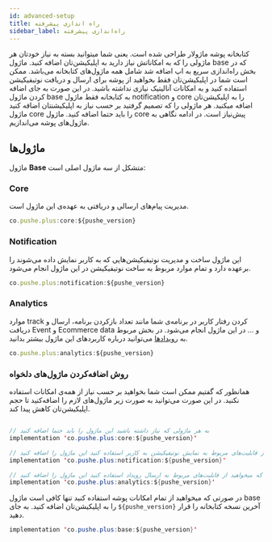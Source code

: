 ```yaml
---
id: advanced-setup
title: راه اندازی پیشرفته
sidebar_label: راه‌اندازی پیشرفته
---
```

کتابخانه پوشه ماژولار طراحی شده است. یعنی شما میتوانید بسته به نیاز خودتان هر ماژولی را که به امکاناتش نیاز دارید به اپلیکیشن‌تان اضافه کنید. 
ماژول base که در بخش راه‌اندازی سریع به اپ اضافه شد شامل همه ماژول‌های کتابخانه می‌باشد.
ممکن است شما در اپلیکیشن‌تان فقط بخواهید از پوشه برای ارسال و دریافت نوتیفیکیشن استفاده کنید و به امکانات آنالیتیک نیازی نداشته باشید. در این صورت به جای اضافه کردن ماژول base به کتابخانه فقط ماژول notification و core را به اپلیکیشن‌تان اضافه میکنید. هر ماژولی را که تصمیم گرفتید بر حسب نیاز به اپلیکیشنتان اضافه کنید ماژول core را باید حتما اضافه کنید. ماژول  core پیش‌نیاز است. 
در ادامه نگاهی به ماژول‌های پوشه می‌اندازیم.

## ماژول‌ها

ماژول **Base** متشکل از سه ماژول اصلی است:

### Core

مدیریت پیام‌های ارسالی و دریافتی به عهده‌ی این ماژول است.

```js
co.pushe.plus:core:${pushe_version}
```

### Notification

این ماژول ساخت و مدیریت نوتیفیکیشن‌هایی که به کاربر نمایش داده می‌شوند را برعهده دارد و تمام موارد مربوط به ساخت نوتیفیکیشن در این ماژول انجام می‌شود.

```js
co.pushe.plus:notification:${pushe_version}
```

### Analytics

موارد track کردن رفتار کاربر در برنامه‌ی شما مانند تعداد بازکردن برنامه، ارسال و دریافت Event و Ecommerce data و ... در این ماژول انجام می‌شود. 
در بخش مربوط به [رویدادها](/docs/android-studio/unification) می‌توانید درباره کاربردهای این ماژول بیشتر بدانید.

```js
co.pushe.plus:analytics:${pushe_version}
```

### روش اضافه‌کردن ماژول‌های دلخواه

همانظور که گفتیم ممکن است شما بخواهید بر حسب نیاز از همه‌ی امکانات استفاده نکنید. در این صورت می‌توانید به صورت زیر ماژول‌های لازم را اضافه‌کنید تا حجم اپلیکیشن‌تان کاهش پیدا کند.

```java

// به هر ماژولی که نیاز داشته باشید این ماژول را باید حتما اضافه کنید
implementation 'co.pushe.plus:core:${pushe_version}'

// در صورتی که میخواهید از قابلیت‌های مربوط به نمایش نوتیفیکیشن به کاربر استفاده کنید این ماژول را اضافه کنید
implementation 'co.pushe.plus:notification:${pushe_version}'

// در صورتی که میخواهید از قابلیت‌های مربوط به ارسال رویداد استفاده کنید این ماژول را اضافه کنید
implementation 'co.pushe.plus:analytics:${pushe_version}'
```

در صورتی که میخواهید از تمام امکانات پوشه استفاده کنید تنها کافی است ماژول base را به اپلیکیشن‌تان اضافه کنید. به جای `${pushe_version}` آخرین نسخه کتابخانه را قرار دهید.

```java
implementation 'co.pushe.plus:base:${pushe_version}'
```